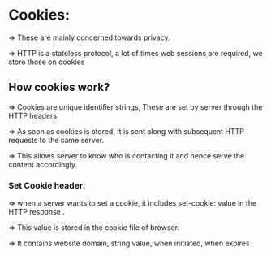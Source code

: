 # Cookies:

⇒ These are mainly concerned towards privacy.

⇒ HTTP is a stateless protocol, a lot of times web sessions are required, we store those on cookies

## How cookies work?

⇒ Cookies are unique identifier strings, These are set by server through the HTTP headers.

⇒ As soon as cookies is stored, It is sent along with subsequent HTTP requests to the same server.

⇒ This allows server to know who is contacting it and hence serve the content accordingly.

### Set Cookie header:

⇒ when a server wants to set a cookie, it includes set-cookie: value in the HTTP response .

⇒ This value is stored in the cookie file of browser.

⇒ It contains website domain, string value, when initiated, when expires
